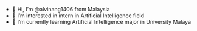 - 👋 Hi, I’m @alvinang1406 from Malaysia 
- 👀 I’m interested in intern in Artificial Intelligence field 
- 🌱 I’m currently learning Artificial Intelligence major in University Malaya 

<!---
alvinang1406/alvinang1406 is a ✨ special ✨ repository because its `README.md` (this file) appears on your GitHub profile.
You can click the Preview link to take a look at your changes.
--->
